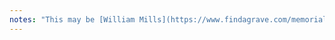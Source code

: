 ```yaml
---
notes: "This may be [William Mills](https://www.findagrave.com/memorial/78770560/william-mills) (17 Nov 1792, Smithtown NY to 15 Aug 1867, Buffalo NY), Jonas Davis Mills' uncle."
---
```

